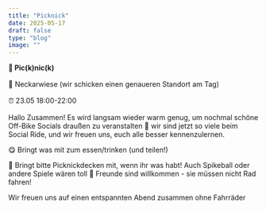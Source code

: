 ```yaml
---
title: "Picknick"
date: 2025-05-17
draft: false
type: "blog"
image: ""
---
```

**🧺 Pic(k)nic(k)**
<div style="margin-top: 1.0rem;"></div>
📌 Neckarwiese (wir schicken einen genaueren Standort am Tag)
<div style="margin-top: 1.0rem;"></div>

⏰ 23.05 18:00-22:00
<div style="margin-top: 1.0rem;"></div>

Hallo Zusammen! Es wird langsam wieder warm genug, um nochmal schöne Off-Bike Socials draußen zu veranstalten 🥳 wir sind jetzt so viele beim Social Ride, und wir freuen uns, euch alle besser kennenzulernen.

😋 Bringt was mit zum essen/trinken (und teilen!)

🏀 Bringt bitte Picknickdecken mit, wenn ihr was habt! Auch Spikeball oder andere Spiele wären toll
🖤 Freunde sind willkommen - sie müssen nicht Rad fahren!

Wir freuen uns auf einen entspannten Abend zusammen ohne Fahrräder 
